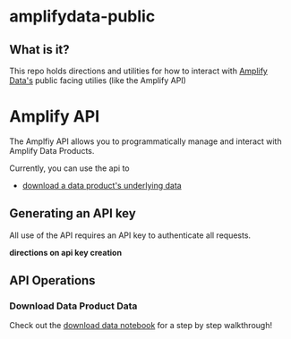# amplifydata-public

## What is it? 

This repo holds directions and utilities for how to interact with [Amplify Data's](https://www.amplifydata.io/) public facing utilies (like the Amplify API)

# Amplify API

The Amplfiy API allows you to programmatically manage and interact with Amplify Data Products.

Currently, you can use the api to 
* [download a data product's underlying data](#Download-Data-Product-Data)

## Generating an API key
All use of the API requires an API key to authenticate all requests. 

**directions on api key creation**

## API Operations

### Download Data Product Data 

Check out the [download data notebook](https://github.com/amplifydata/amplifydata-public/blob/main/data-product-download/download-data.ipynb) for a step by step walkthrough! 
